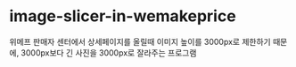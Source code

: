 # image-slicer-in-wemakeprice

위메프 판매자 센터에서 상세페이지를 올릴때 이미지 높이를 3000px로 제한하기 때문에, 3000px보다 긴 사진을 3000px로 잘라주는 프로그램

